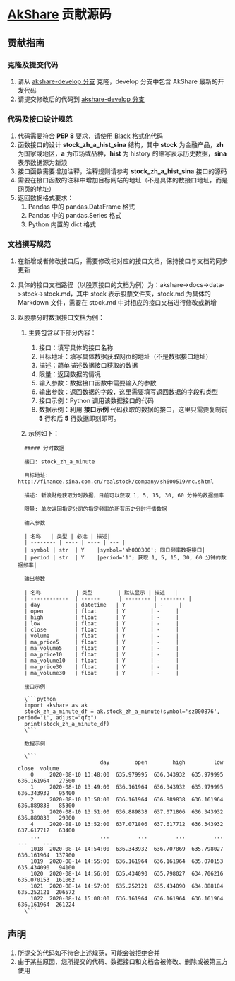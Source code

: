 # [AkShare](https://github.com/jindaxiang/akshare) 贡献源码

## 贡献指南

### 克隆及提交代码

1. 请从 [akshare-develop 分支](https://github.com/jindaxiang/akshare/tree/develop) 克隆，develop 分支中包含 AkShare 最新的开发代码
2. 请提交修改后的代码到 [akshare-develop 分支](https://github.com/jindaxiang/akshare/tree/develop)

### 代码及接口设计规范

1. 代码需要符合 **PEP 8** 要求，请使用 [Black](https://github.com/psf/black) 格式化代码
2. 函数接口的设计 **stock_zh_a_hist_sina** 结构，其中 **stock** 为金融产品，**zh** 为国家或地区，**a** 为市场或品种，**hist** 为 history 的缩写表示历史数据，**sina** 表示数据源为新浪
3. 接口函数需要增加注释，注释规则请参考 **stock_zh_a_hist_sina** 接口的源码
4. 需要在接口函数的注释中增加目标网站的地址（不是具体的数接口地址，而是网页的地址）
5. 返回数据格式要求：
   1. Pandas 中的 pandas.DataFrame 格式
   2. Pandas 中的 pandas.Series 格式
   3. Python 内置的 dict 格式

### 文档撰写规范

1. 在新增或者修改接口后，需要修改相对应的接口文档，保持接口与文档的同步更新

2. 具体的接口文档路径（以股票接口的文档为例）为：akshare->docs->data->stock->stock.md，其中 stock 表示股票文件夹，stock.md 为具体的 Markdown 文件，需要在 stock.md 中对相应的接口文档进行修改或新增

3. 以股票分时数据接口文档为例：

   1. 主要包含以下部分内容：

      1. 接口：填写具体的接口名称
      2. 目标地址：填写具体数据获取网页的地址（不是数据接口地址）
      3. 描述：简单描述数据接口获取的数据
      4. 限量：返回数据的情况
      5. 输入参数：数据接口函数中需要输入的参数
      6. 输出参数：返回数据的字段，这里需要填写返回数据的字段和类型
      7. 接口示例：Python 调用该数据接口的代码
      8. 数据示例：利用 **接口示例** 代码获取的数据的接口，这里只需要复制前 **5** 行和后 **5** 行数据即刻即可。

   2. 示例如下：

    ```
      ##### 分时数据
      
      接口: stock_zh_a_minute
      
      目标地址: http://finance.sina.com.cn/realstock/company/sh600519/nc.shtml
      
      描述: 新浪财经获取分时数据，目前可以获取 1, 5, 15, 30, 60 分钟的数据频率
      
      限量: 单次返回指定公司的指定频率的所有历史分时行情数据
      
      输入参数
      
      | 名称   | 类型 | 必选 | 描述|
      | -------- | ---- | ---- | --- |
      | symbol | str  | Y    |symbol='sh000300'; 同日频率数据接口|
      | period | str  | Y    |period='1'; 获取 1, 5, 15, 30, 60 分钟的数据频率|
      
      输出参数
      
      | 名称           | 类型        | 默认显示 | 描述   |
      | ------------  | ------      | -------- | -------- |
      | day           | datetime   | Y         | -     |
      | open          | float      | Y        | -     |
      | high          | float      | Y        | -     |
      | low           | float      | Y        | -     |
      | close         | float      | Y        | -     |
      | volume        | float      | Y        | -     |
      | ma_price5     | float      | Y        | -     |
      | ma_volume5    | float      | Y        | -     |
      | ma_price10    | float      | Y        | -     |
      | ma_volume10   | float      | Y        | -     |
      | ma_price30    | float      | Y        | -     |
      | ma_volume30   | float      | Y        | -     |
      
      接口示例
      
      \```python
      import akshare as ak
      stock_zh_a_minute_df = ak.stock_zh_a_minute(symbol='sz000876', period='1', adjust="qfq")
      print(stock_zh_a_minute_df)
      \```
      
      数据示例
      
      \```
                              day        open        high         low       close  volume
        0     2020-08-10 13:48:00  635.979995  636.343932  635.979995  636.161964   27500
        1     2020-08-10 13:49:00  636.161964  636.343932  635.979995  636.343932   95400
        2     2020-08-10 13:50:00  636.161964  636.889838  636.161964  636.889838   85300
        3     2020-08-10 13:51:00  636.889838  637.071806  636.343932  636.889838   29800
        4     2020-08-10 13:52:00  637.071806  637.617712  636.343932  637.617712   63400
        ...                   ...         ...         ...         ...         ...     ...
        1018  2020-08-14 14:54:00  636.343932  636.707869  635.798027  636.161964  137900
        1019  2020-08-14 14:55:00  636.161964  636.161964  635.070153  635.434090   94100
        1020  2020-08-14 14:56:00  635.434090  635.798027  634.706216  635.070153  161062
        1021  2020-08-14 14:57:00  635.252121  635.434090  634.888184  635.252121  206572
        1022  2020-08-14 15:00:00  636.161964  636.161964  636.161964  636.161964  261224
      \```
    ```

## 声明

1. 所提交的代码如不符合上述规范，可能会被拒绝合并
2. 由于某些原因，您所提交的代码、数据接口和文档会被修改、删除或被第三方使用
